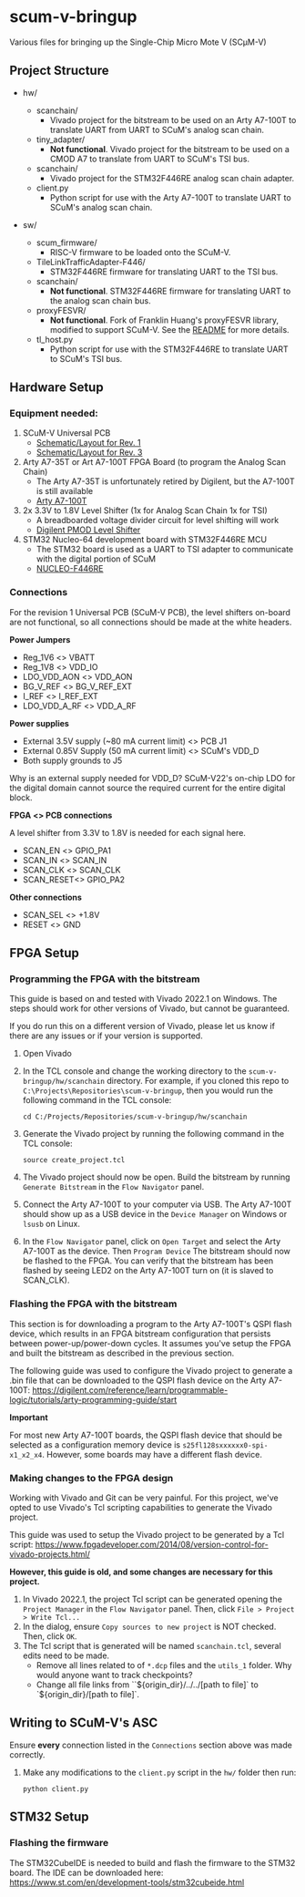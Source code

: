 # scum-v-bringup
Various files for bringing up the Single-Chip Micro Mote V (SCμM-V)

## Project Structure

- hw/
    - scanchain/
        - Vivado project for the bitstream to be used on an Arty A7-100T to translate UART from UART to SCuM's analog scan chain. 
    - tiny_adapter/
        - **Not functional**. Vivado project for the bitstream to be used on a CMOD A7 to translate from UART to SCuM's TSI bus.
    - scanchain/
        - Vivado project for the STM32F446RE analog scan chain adapter.
    - client.py
        - Python script for use with the Arty A7-100T to translate UART to SCuM's analog scan chain.

- sw/
    - scum_firmware/
        - RISC-V firmware to be loaded onto the SCuM-V.
    - TileLinkTrafficAdapter-F446/
        - STM32F446RE firmware for translating UART to the TSI bus.
    - scanchain/
        - **Not functional**. STM32F446RE firmware for translating UART to the analog scan chain bus. 
    - proxyFESVR/
        - **Not functional**. Fork of Franklin Huang's proxyFESVR library, modified to support SCuM-V. See the [README](sw/proxyFESVR/README.md) for more details.
    - tl_host.py
        - Python script for use with the STM32F446RE to translate UART to SCuM's TSI bus.

## Hardware Setup

### Equipment needed:

1. SCuM-V Universal PCB 
    - [Schematic/Layout for Rev. 1](https://uc-berkeley-9.365.altium.com/designs/3D0D350B-0F0E-4E78-9462-98D18BF7F627)
    - [Schematic/Layout for Rev. 3](https://uc-berkeley-9.365.altium.com/designs/57925AD0-466D-477E-A70E-7C0E4B06D00B)
2. Arty A7-35T or Art A7-100T FPGA Board (to program the Analog Scan Chain)
    - The Arty A7-35T is unfortunately retired by Digilent, but the A7-100T is still available
    - [Arty A7-100T](https://digilent.com/shop/arty-a7-100t-artix-7-fpga-development-board/)
3. 2x 3.3V to 1.8V Level Shifter (1x for Analog Scan Chain 1x for TSI)
    - A breadboarded voltage divider circuit for level shifting will work
    - [Digilent PMOD Level Shifter](https://digilent.com/shop/pmod-lvlshft-logic-level-shifter/)
4. STM32 Nucleo-64 development board with STM32F446RE MCU
    - The STM32 board is used as a UART to TSI adapter to communicate with the digital portion of SCuM
    - [NUCLEO-F446RE](https://www.st.com/en/evaluation-tools/nucleo-f446re.html)
    

### Connections

For the revision 1 Universal PCB (SCuM-V PCB), the level shifters on-board are not functional, so all connections should be made at the white headers.

**Power Jumpers**
- Reg_1V6 <> VBATT
- Reg_1V8 <> VDD_IO
- LDO_VDD_AON <> VDD_AON
- BG_V_REF  <> BG_V_REF_EXT
- I_REF <> I_REF_EXT
- LDO_VDD_A_RF <> VDD_A_RF

**Power supplies**
- External 3.5V supply (~80 mA current limit) <> PCB J1
- External 0.85V Supply (50 mA current limit) <> SCuM's VDD_D 
- Both supply grounds to J5

Why is an external supply needed for VDD_D? SCuM-V22's on-chip LDO for the digital domain cannot
source the required current for the entire digital block.

**FPGA <> PCB connections**

A level shifter from 3.3V to 1.8V is needed for each signal here.
- SCAN_EN   <>  GPIO_PA1
- SCAN_IN   <>  SCAN_IN
- SCAN_CLK  <>  SCAN_CLK
- SCAN_RESET<>  GPIO_PA2

**Other connections**

- SCAN_SEL  <>  +1.8V
- RESET     <>  GND

## FPGA Setup

### Programming the FPGA with the bitstream

This guide is based on and tested with Vivado 2022.1 on Windows. The steps should work for other versions of Vivado, but cannot be guaranteed. 

If you do run this on a different version of Vivado, please let us know if there are any issues or if your version is supported.

1. Open Vivado
2. In the TCL console and change the working directory to the `scum-v-bringup/hw/scanchain` directory. For example, if you cloned this repo to `C:\Projects\Repositories\scum-v-bringup`, then you would run the following command in the TCL console:

    ```
    cd C:/Projects/Repositories/scum-v-bringup/hw/scanchain
    ```
3. Generate the Vivado project by running the following command in the TCL console:

    ```
    source create_project.tcl
    ```

4. The Vivado project should now be open. Build the bitstream by running `Generate Bitstream` in the `Flow Navigator` panel.

5. Connect the Arty A7-100T to your computer via USB. The Arty A7-100T should show up as a USB device in the `Device Manager` on Windows or `lsusb` on Linux.

6. In the `Flow Navigator` panel, click on `Open Target` and select the Arty A7-100T as the device. Then `Program Device` The bitstream should now be flashed to the FPGA. You can verify that the bitstream has been flashed by seeing LED2 on the Arty A7-100T turn on (it is slaved to SCAN_CLK).

### Flashing the FPGA with the bitstream

This section is for downloading a program to the Arty A7-100T's QSPI flash device, which results in an FPGA bitstream configuration that persists between power-up/power-down cycles. It assumes you've setup the FPGA and built the bitstream as described in the previous section.

The following guide was used to configure the Vivado project to generate a .bin file that can be downloaded to the QSPI flash device on the Arty A7-100T:
https://digilent.com/reference/learn/programmable-logic/tutorials/arty-programming-guide/start

**Important**

For most new Arty A7-100T boards, the QSPI flash device that should be selected as a configuration memory device is `s25fl128sxxxxxx0-spi-x1_x2_x4`. However, some boards may have a different flash device.

### Making changes to the FPGA design

Working with Vivado and Git can be very painful. For this project, we've opted to use Vivado's Tcl scripting capabilities to generate the Vivado project.

This guide was used to setup the Vivado project to be generated by a Tcl script:
https://www.fpgadeveloper.com/2014/08/version-control-for-vivado-projects.html/

**However, this guide is old, and some changes are necessary for this project.**

1. In Vivado 2022.1, the project Tcl script can be generated opening the `Project Manager` in the `Flow Navigator` panel. Then, click `File > Project > Write Tcl...`
2. In the dialog, ensure `Copy sources to new project` is NOT checked. Then, click `OK`.
3. The Tcl script that is generated will be named `scanchain.tcl`, several edits need to be made.
    - Remove all lines related to of `*.dcp` files and the `utils_1` folder. Why would anyone want to track checkpoints?
    - Change all file links from ``${origin_dir}/../../[path to file]` to `${origin_dir}/[path to file]`. 
    


## Writing to SCuM-V's ASC

Ensure **every** connection listed in the `Connections` section above was made correctly.

1. Make any modifications to the `client.py` script in the `hw/` folder then run:

    ```
    python client.py
    ```
    
## STM32 Setup

### Flashing the firmware

The STM32CubeIDE is needed to build and flash the firmware to the STM32 board. The IDE can be downloaded here: 
https://www.st.com/en/development-tools/stm32cubeide.html




